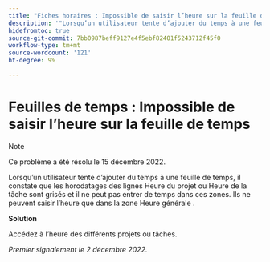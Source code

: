 ```yaml
---
title: "Fiches horaires : Impossible de saisir l’heure sur la feuille de temps"
description: '"Lorsqu’un utilisateur tente d’ajouter du temps à une feuille de temps, il voit que les zones "Heure" des lignes "Heure du projet" ou "Heure de la tâche" sont grisées et il ne peut pas entrer de temps dans ces zones. Ils ne peuvent saisir l’heure que dans la zone Heure générale."'
hidefromtoc: true
source-git-commit: 7bb0987beff9127e4f5ebf82401f5243712f45f0
workflow-type: tm+mt
source-wordcount: '121'
ht-degree: 9%

---
```



# Feuilles de temps : Impossible de saisir l’heure sur la feuille de temps

>[!NOTE]
>
>Ce problème a été résolu le 15 décembre 2022.

Lorsqu’un utilisateur tente d’ajouter du temps à une feuille de temps, il constate que les horodatages des lignes Heure du projet ou Heure de la tâche sont grisés et il ne peut pas entrer de temps dans ces zones. Ils ne peuvent saisir l’heure que dans la zone Heure générale .

**Solution**

Accédez à l’heure des différents projets ou tâches.

_Premier signalement le 2 décembre 2022._

